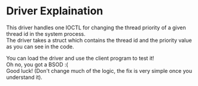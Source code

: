 # Driver Explaination
This driver handles one IOCTL for changing the thread priority of a given thread id in the system process.<br>
The driver takes a struct which contains the thread id and the priority value as you can see in the code.

You can load the driver and use the client program to test it!<br>
Oh no, you got a BSOD :(<br>
Good luck! (Don't change much of the logic, the fix is very simple once you understand it).